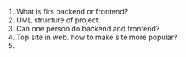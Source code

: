 1) What is firs backend or frontend?
2) UML structure of project.
3) Can one person do backend and frontend?
4) Top site in web. how to make site more popular?
5) 